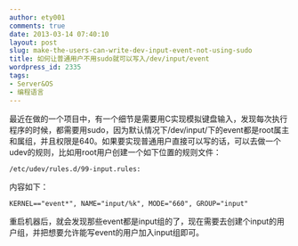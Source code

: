 ```yaml
---
author: ety001
comments: true
date: 2013-03-14 07:40:10
layout: post
slug: make-the-users-can-write-dev-input-event-not-using-sudo
title: 如何让普通用户不用sudo就可以写入/dev/input/event
wordpress_id: 2335
tags:
- Server&OS
- 编程语言
---
```


最近在做的一个项目中，有一个细节是需要用C实现模拟键盘输入，发现每次执行程序的时候，都需要用sudo，因为默认情况下/dev/input/下的event都是root属主和属组，并且权限是640。如果要实现普通用户直接可以写的话，可以去做一个udev的规则，比如用root用户创建一个如下位置的规则文件：

    /etc/udev/rules.d/99-input.rules:

内容如下：

    KERNEL=="event*", NAME="input/%k", MODE="660", GROUP="input"

重启机器后，就会发现那些event都是input组的了，现在需要去创建个input的用户组，并把想要允许能写event的用户加入input组即可。

